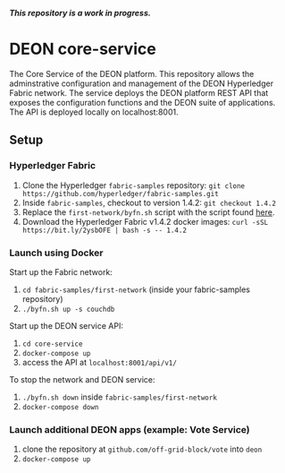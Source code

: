 ***This repository is a work in progress.***

# DEON core-service
The Core Service of the DEON platform. This repository allows the adminstrative configuration and management of the DEON Hyperledger Fabric network. The service deploys the DEON platform REST API that exposes the configuration functions and the DEON suite of applications. The API is deployed locally on localhost:8001.

## Setup

### Hyperledger Fabric

1. Clone the Hyperledger `fabric-samples` repository:
```git clone https://github.com/hyperledger/fabric-samples.git```
2. Inside `fabric-samples`, checkout to version 1.4.2:
```git checkout 1.4.2```
3. Replace the `first-network/byfn.sh` script with the script found [here](https://github.com/off-grid-block/off-grid-net/blob/master/cyfn.sh).
4. Download the Hyperledger Fabric v1.4.2 docker images:
```curl -sSL https://bit.ly/2ysbOFE | bash -s -- 1.4.2```

### Launch using Docker

Start up the Fabric network:
1. ```cd fabric-samples/first-network``` (inside your fabric-samples repository)
2. ```./byfn.sh up -s couchdb```

Start up the DEON service API:
1. ```cd core-service```
2. ```docker-compose up```
3. access the API at ```localhost:8001/api/v1/```

To stop the network and DEON service:
1. ```./byfn.sh down``` inside ```fabric-samples/first-network```
2. ```docker-compose down```


### Launch additional DEON apps (example: Vote Service)
1. clone the repository at ```github.com/off-grid-block/vote``` into ```deon```
2. ```docker-compose up```